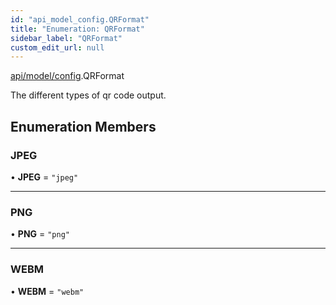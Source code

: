 ```yaml
---
id: "api_model_config.QRFormat"
title: "Enumeration: QRFormat"
sidebar_label: "QRFormat"
custom_edit_url: null
---
```


[api/model/config](/api/modules/api_model_config.md).QRFormat

The different types of qr code output.

## Enumeration Members

### JPEG

• **JPEG** = ``"jpeg"``

___

### PNG

• **PNG** = ``"png"``

___

### WEBM

• **WEBM** = ``"webm"``
